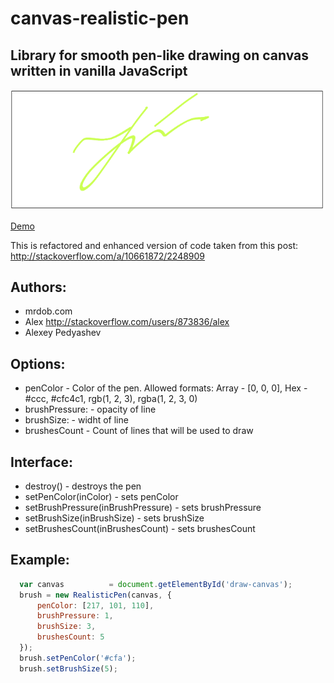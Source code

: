 canvas-realistic-pen
====================

Library  for smooth pen-like drawing on canvas written in vanilla JavaScript
-----------------------------------------------

![screenshot](screenshot.png)

[Demo](http://dev-eu.rrs-lab.com/demo/canvas-realistic-pen/realistic-pen.html)

This is refactored and enhanced version of code taken from this post: http://stackoverflow.com/a/10661872/2248909

Authors: 
--------
  - mrdob.com
  - Alex <http://stackoverflow.com/users/873836/alex>
  - Alexey Pedyashev

Options:
--------
  - penColor       -  Color of the pen. Allowed formats: 
                    Array - [0, 0, 0], Hex - #ccc, #cfc4c1, rgb(1, 2, 3), rgba(1, 2, 3, 0)
  - brushPressure: - opacity of line
  - brushSize:     - widht of line
  - brushesCount   - Count of lines that will be used to draw

Interface:
----------
  - destroy()                           - destroys the pen
  - setPenColor(inColor)                - sets penColor 
  - setBrushPressure(inBrushPressure)   - sets brushPressure
  - setBrushSize(inBrushSize)           - sets brushSize
  - setBrushesCount(inBrushesCount)     - sets brushesCount

Example:
--------
```JavaScript
  var canvas          = document.getElementById('draw-canvas');
  brush = new RealisticPen(canvas, {
      penColor: [217, 101, 110],
      brushPressure: 1,
      brushSize: 3,
      brushesCount: 5
  });
  brush.setPenColor('#cfa');
  brush.setBrushSize(5);
```

